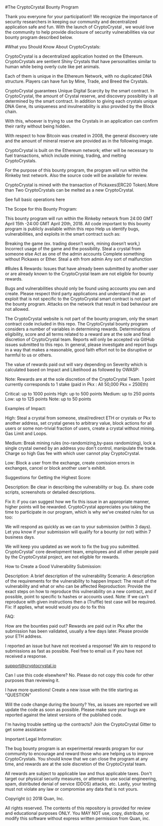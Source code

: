 #The CryptoCrystal Bounty Program 

Thank you everyone for your participation!!
We recognize the importance of security researchers in keeping our community and decentralized application safe and fun. 
With the launch of CryptoCrystal , we would love the community to help provide disclosure of security vulnerabilities via our bounty program described below.


#What you Should Know About CryptoCrystals:

CryptoCrystal is a decentralized application hosted on the Ethereum.
CryptoCrystals are sentient Shiny Crystals that have personalities similar to human while being overly cute like pet animals.

Each of them is unique in the Ethereum Network, with no duplicated DNA structure. Players can have fun by Mine, Trade, and Breed the Crystals.

CryptoCrystal guarantees Unique Digital Scarcity by the smart contract.
In CryptoCrystal, the amount of Crystal reserve, and discovery possibility is all determined by the smart contract. In addition to giving each crystals unique DNA Gene, its uniqueness and invulnerability is also provided by the Block chain.

With this, whoever is trying to use the Crystals in an application can confirm their rarity without being hidden.

With respect to how Bitcoin was created in 2008, the general discovery rate and the amount of mineral reserve are provided as in the following image.




CryptoCrystal is built on the Ethereum network; ether will be necessary to fuel transactions, which include mining, trading, and melting CryptoCrystals.

For the purpose of this bounty program, the program will run within the Rinkeby test network. Also the source code will be available for review.


CryptoCrystal is mined with the transaction of Pickaxes(ERC20 Token).More than Two CryptoCrystals can be melted as a new CryptoCrystal. 

See full basic operations here

The Scope for this Bounty Program:

This bounty program will run within the Rinkeby network from  24:00 GMT April 15th -24:00 GMT April 20th, 2018. All code important to this bounty program is publicly available within this repo Help us identify bugs, vulnerabilities, and exploits in the smart contract such as:

Breaking the game (ex. trading doesn’t work, mining doesn’t work,)
Incorrect usage of the game and the possibility.
Steal a crystal from someone else
Act as one of the admin accounts
Complete something without Pickaxes or Ether.
Steal a eth from admin
Any sort of malfunction


#Rules & Rewards:
Issues that have already been submitted by another user or are already known to the CryptoCrystal team are not eligible for bounty rewards.

Bugs and vulnerabilities should only be found using accounts you own and create. Please respect third party applications and understand that an exploit that is not specific to the CryptoCrystal smart contract is not part of the bounty program. Attacks on the network that result in bad behaviour are not allowed.

The CryptoCrystal website is not part of the bounty program, only the smart contract code included in this repo.
The CryptoCrystal bounty program considers a number of variables in determining rewards. Determinations of eligibility, score and all terms related to a reward are at the sole and final discretion of CryptoCrystal team.
Reports will only be accepted via GitHub issues submitted to this repo.
In general, please investigate and report bugs in a way that makes a reasonable, good faith effort not to be disruptive or harmful to us or others.

The value of rewards paid out will vary depending on Severity which is calculated based on Impact and Likelihood as followed by OWASP:

Note: Rewards are at the sole discretion of the CryptoCrystal Team. 1 point currently corresponds to 1 stake (paid in Pkx : All 50,000 Pkx = 250Eth)

Critical: up to 1000 points
High: up to 500 points
Medium: up to 250 points
Low: up to 125 points
Note: up to 50 points

Examples of Impact:

High: Steal a crystal from someone, steal/redirect ETH or crystals or Pkx to another address, set crystal genes to arbitrary value, block actions for all users or some non-trivial fraction of users, create a crystal without mining.
Gas Limit and Loops.

Medium: Break mining rules (no-randomizing,by-pass randomizing), lock a single crystal owned by an address you don't control, manipulate the trade. Charge so high Gas fee with which user cannot play CryptoCrystal.

Low: Block a user from the exchange, create comission errors in exchanges, cancel or block another user's exhibit.

Suggestions for Getting the Highest Score:

Description: Be clear in describing the vulnerability or bug. Ex. share code scripts, screenshots or detailed descriptions.

Fix it: if you can suggest how we fix this issue in an appropriate manner, higher points will be rewarded.
CryptoCrystal appreciates you taking the time to participate in our program, which is why we’ve created rules for us too:


We will respond as quickly as we can to your submission (within 3 days).
Let you know if your submission will qualify for a bounty (or not) within 7 business days.

We will keep you updated as we work to fix the bug you submitted.
CryptoCrystal' core development team, employees and all other people paid by the CryptoCrystal project, are not eligible for rewards.

How to Create a Good Vulnerability Submission:

Description: A brief description of the vulnerability
Scenario: A description of the requirements for the vulnerability to happen
Impact: The result of the vulnerability and what or who can be affected
Reproduction: Provide the exact steps on how to reproduce this vulnerability on a new contract, and if possible, point to specific tx hashes or accounts used.
Note: If we can't reproduce with given instructions then a (Truffle) test case will be required.
Fix: If applies, what would would you do to fix this


FAQ:

How are the bounties paid out?
Rewards are paid out in Pkx after the submission has been validated, usually a few days later. Please provide your ETH address.

I reported an issue but have not received a response!
We aim to respond to submissions as fast as possible. Feel free to email us if you have not received a response.

support@cryptocrystal.io

Can I use this code elsewhere?
No. Please do not copy this code for other purposes than reviewing it.

I have more questions!
Create a new issue with the title starting as “QUESTION”

Will the code change during the bounty?
Yes, as issues are reported we will update the code as soon as possible. 
Please make sure your bugs are reported against the latest versions of the published code.

I'm having trouble setting up the contracts?
Join the CryptoCrystal Gitter to get some assistance

Important Legal Information:

The bug bounty program is an experimental rewards program for our community to encourage and reward those who are helping us to improve CryptoCrystals. You should know that we can close the program at any time, and rewards are at the sole discretion of the CryptoCrystal team. 

All rewards are subject to applicable law and thus applicable taxes. Don't target our physical security measures, or attempt to use social engineering, spam, distributed denial of service (DDOS) attacks, etc. Lastly, your testing must not violate any law or compromise any data that is not yours.

Copyright (c) 2018 Quan, Inc. 

All rights reserved. The contents of this repository is provided for review and educational purposes ONLY. You MAY NOT use, copy, distribute, or modify this software without express written permission from Quan, inc. 
